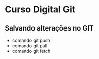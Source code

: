 # Curso Digital Git

## Salvando alterações no GIT

* comando git push
* comando git pull
* comando git fetch

